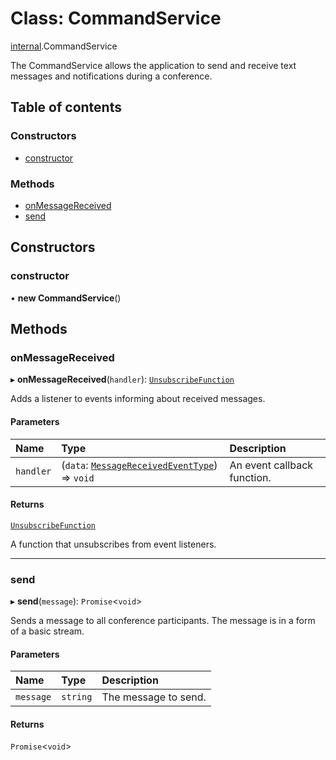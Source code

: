 # Class: CommandService

[internal](../modules/internal.md).CommandService

The CommandService allows the application to send and receive text messages and notifications during a conference.

## Table of contents

### Constructors

- [constructor](internal.CommandService.md#constructor)

### Methods

- [onMessageReceived](internal.CommandService.md#onmessagereceived)
- [send](internal.CommandService.md#send)

## Constructors

### constructor

• **new CommandService**()

## Methods

### onMessageReceived

▸ **onMessageReceived**(`handler`): [`UnsubscribeFunction`](../modules/internal.md#unsubscribefunction)

Adds a listener to events informing about received messages.

#### Parameters

| Name | Type | Description |
| :------ | :------ | :------ |
| `handler` | (`data`: [`MessageReceivedEventType`](../interfaces/internal.MessageReceivedEventType.md)) => `void` | An event callback function. |

#### Returns

[`UnsubscribeFunction`](../modules/internal.md#unsubscribefunction)

A function that unsubscribes from event listeners.

___

### send

▸ **send**(`message`): `Promise`<`void`\>

Sends a message to all conference participants. The message is in a form of a basic stream.

#### Parameters

| Name | Type | Description |
| :------ | :------ | :------ |
| `message` | `string` | The message to send. |

#### Returns

`Promise`<`void`\>
